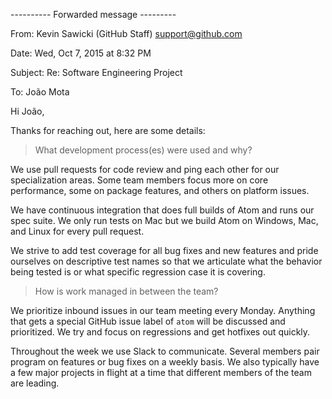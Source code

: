 ---------- Forwarded message ---------

From: Kevin Sawicki (GitHub Staff) <support@github.com>

Date: Wed, Oct 7, 2015 at 8:32 PM

Subject: Re: Software Engineering Project

To: João Mota <redacted>


Hi João,

Thanks for reaching out, here are some details:

> What development process(es) were used and why?

We use pull requests for code review and ping each other for our
specialization areas.  Some team members focus more on core
performance, some on package features, and others on platform issues.

We have continuous integration that does full builds of Atom and runs
our spec suite. We only run tests on Mac but we build Atom on Windows,
Mac, and Linux for every pull request.

We strive to add test coverage for all bug fixes and new features and
pride ourselves on descriptive test names so that we articulate what
the behavior being tested is or what specific regression case it is
covering.

> How is work managed in between the team?

We prioritize inbound issues in our team meeting every Monday.
Anything that gets a special GitHub issue label of `atom` will be
discussed and prioritized. We try and focus on regressions and get
hotfixes out quickly.

Throughout the week we use Slack to communicate. Several members pair
program on features or bug fixes on a weekly basis. We also typically
have a few major projects in flight at a time that different members
of the team are leading.
